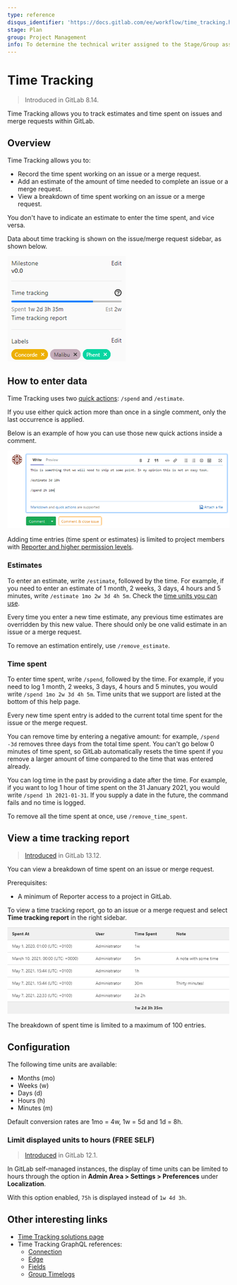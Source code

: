 ```yaml
---
type: reference
disqus_identifier: 'https://docs.gitlab.com/ee/workflow/time_tracking.html'
stage: Plan
group: Project Management
info: To determine the technical writer assigned to the Stage/Group associated with this page, see https://about.gitlab.com/handbook/engineering/ux/technical-writing/#assignments
---
```


# Time Tracking

> Introduced in GitLab 8.14.

Time Tracking allows you to track estimates and time spent on issues and merge
requests within GitLab.

## Overview

Time Tracking allows you to:

- Record the time spent working on an issue or a merge request.
- Add an estimate of the amount of time needed to complete an issue or a merge
  request.
- View a breakdown of time spent working on an issue or a merge request. 

You don't have to indicate an estimate to enter the time spent, and vice versa.

Data about time tracking is shown on the issue/merge request sidebar, as shown
below.

![Time tracking in the sidebar](img/time_tracking_sidebar_v13_12.png)

## How to enter data

Time Tracking uses two [quick actions](quick_actions.md): `/spend` and `/estimate`.

If you use either quick action more than once in a single comment, only the last occurrence is applied.

Below is an example of how you can use those new quick actions inside a comment.

![Time tracking example in a comment](img/time_tracking_example_v12_2.png)

Adding time entries (time spent or estimates) is limited to project members
with [Reporter and higher permission levels](../permissions.md).

### Estimates

To enter an estimate, write `/estimate`, followed by the time. For example, if
you need to enter an estimate of 1 month, 2 weeks, 3 days, 4 hours and 5 minutes,
write `/estimate 1mo 2w 3d 4h 5m`.
Check the [time units you can use](#configuration).

Every time you enter a new time estimate, any previous time estimates are
overridden by this new value. There should only be one valid estimate in an
issue or a merge request.

To remove an estimation entirely, use `/remove_estimate`.

### Time spent

To enter time spent, write `/spend`, followed by the time. For example, if you need
to log 1 month, 2 weeks, 3 days, 4 hours and 5 minutes, you would write `/spend 1mo 2w 3d 4h 5m`.
Time units that we support are listed at the bottom of this help page.

Every new time spent entry is added to the current total time spent for the
issue or the merge request.

You can remove time by entering a negative amount: for example, `/spend -3d` removes three
days from the total time spent. You can't go below 0 minutes of time spent,
so GitLab automatically resets the time spent if you remove a larger amount
of time compared to the time that was entered already.

You can log time in the past by providing a date after the time.
For example, if you want to log 1 hour of time spent on the 31 January 2021,
you would write `/spend 1h 2021-01-31`. If you supply a date in the future, the
command fails and no time is logged.

To remove all the time spent at once, use `/remove_time_spent`.

## View a time tracking report

> [Introduced](https://gitlab.com/gitlab-org/gitlab/-/issues/271409) in GitLab 13.12.

You can view a breakdown of time spent on an issue or merge request.

Prerequisites:

- A minimum of Reporter access to a project in GitLab.

To view a time tracking report, go to an issue or a merge request and select **Time tracking report**
in the right sidebar.

![Time tracking report](img/time_tracking_report_v13_12.png)

The breakdown of spent time is limited to a maximum of 100 entries.

## Configuration

The following time units are available:

- Months (mo)
- Weeks (w)
- Days (d)
- Hours (h)
- Minutes (m)

Default conversion rates are 1mo = 4w, 1w = 5d and 1d = 8h.

### Limit displayed units to hours **(FREE SELF)**

> [Introduced](https://gitlab.com/gitlab-org/gitlab-foss/-/merge_requests/29469/) in GitLab 12.1.

In GitLab self-managed instances, the display of time units can be limited to
hours through the option in **Admin Area > Settings > Preferences** under **Localization**.

With this option enabled, `75h` is displayed instead of `1w 4d 3h`.

## Other interesting links

- [Time Tracking solutions page](https://about.gitlab.com/solutions/time-tracking/)
- Time Tracking GraphQL references:
  - [Connection](../../api/graphql/reference/index.md#timelogconnection)
  - [Edge](../../api/graphql/reference/index.md#timelogedge)
  - [Fields](../../api/graphql/reference/index.md#timelog)
  - [Group Timelogs](../../api/graphql/reference/index.md#grouptimelogs)
